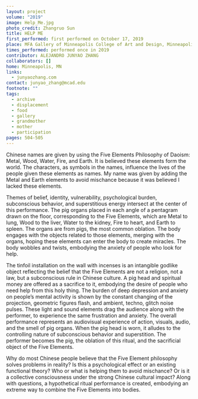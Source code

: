 ```yaml
---
layout: project
volume: "2019"
image: Help_Me.jpg
photo_credit: Zhangruo Sun
title: HELP ME
first_performed: first performed on October 17, 2019
place: MFA Gallery of Minneapolis College of Art and Design, Minneapolis, MN
times_performed: performed once in 2019
contributor: ALEJANDRO JUNYAO ZHANG
collaborators: []
home: Minneapolis, MN
links:
  - junyaozhang.com
contact: junyao_zhang@mcad.edu
footnote: ""
tags:
  - archive
  - displacement
  - food
  - gallery
  - grandmother
  - mother
  - participation
pages: 504-505
---
```


Chinese names are given by using the Five Elements Philosophy of Daoism: Metal, Wood, Water, Fire, and Earth. It is believed these elements form the world. The characters, as symbols in the names, influence the lives of the people given these elements as names. My name was given by adding the Metal and Earth elements to avoid mischance because it was believed I lacked these elements.

Themes of belief, identity, vulnerability, psychological burden, subconscious behavior, and superstitious energy intersect at the center of this performance. The pig organs placed in each angle of a pentagram drawn on the floor, corresponding to the Five Elements, which are Metal to lung, Wood to the liver, Water to the kidney, Fire to heart, and Earth to spleen. The organs are from pigs, the most common oblation. The body engages with the objects related to those elements, merging with the organs, hoping these elements can enter the body to create miracles. The body wobbles and twists, embodying the anxiety of people who look for help.

The tinfoil installation on the wall with incenses is an intangible godlike object reflecting the belief that the Five Elements are not a religion, not a law, but a subconscious rule in Chinese culture. A pig head and spiritual money are offered as a sacrifice to it, embodying the desire of people who need help from this holy thing. The burden of deep depression and anxiety on people’s mental activity is shown by the constant changing of the projection, geometric figures flash, and ambient, techno, glitch noise pulses. These light and sound elements drag the audience along with the performer, to experience the same frustration and anxiety. The overall performance represents an audiovisual experience of action, visuals, audio, and the smell of pig organs. When the pig head is worn, it alludes to the controlling nature of subconscious behavior and superstition. The performer becomes the pig, the oblation of this ritual, and the sacrificial object of the Five Elements.

Why do most Chinese people believe that the Five Element philosophy solves problems in reality? Is this a psychological effect or an existing functional theory? Who or what is helping them to avoid mischance? Or is it a collective consciousness under the strong Chinese cultural impact? Along with questions, a hypothetical ritual performance is created, embodying an extreme way to combine the Five Elements into bodies.
